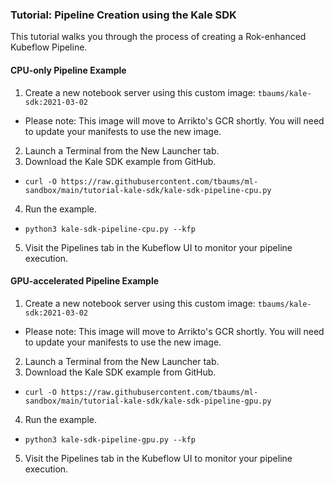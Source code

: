 ### Tutorial: Pipeline Creation using the Kale SDK

This tutorial walks you through the process of creating a Rok-enhanced Kubeflow Pipeline.

#### CPU-only Pipeline Example

1. Create a new notebook server using this custom image: `tbaums/kale-sdk:2021-03-02`
  - Please note: This image will move to Arrikto's GCR shortly. You will need to update your manifests to use the new image.
2. Launch a Terminal from the New Launcher tab.
3. Download the Kale SDK example from GitHub.
  - `curl -O https://raw.githubusercontent.com/tbaums/ml-sandbox/main/tutorial-kale-sdk/kale-sdk-pipeline-cpu.py`
4. Run the example.
  - `python3 kale-sdk-pipeline-cpu.py --kfp`
5. Visit the Pipelines tab in the Kubeflow UI to monitor your pipeline execution.

#### GPU-accelerated Pipeline Example

1. Create a new notebook server using this custom image: `tbaums/kale-sdk:2021-03-02`
  - Please note: This image will move to Arrikto's GCR shortly. You will need to update your manifests to use the new image.
2. Launch a Terminal from the New Launcher tab.
3. Download the Kale SDK example from GitHub.
  - `curl -O https://raw.githubusercontent.com/tbaums/ml-sandbox/main/tutorial-kale-sdk/kale-sdk-pipeline-gpu.py`
4. Run the example.
  - `python3 kale-sdk-pipeline-gpu.py --kfp`
5. Visit the Pipelines tab in the Kubeflow UI to monitor your pipeline execution.
